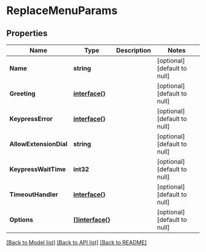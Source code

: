 # ReplaceMenuParams

## Properties
Name | Type | Description | Notes
------------ | ------------- | ------------- | -------------
**Name** | **string** |  | [optional] [default to null]
**Greeting** | [**interface{}**](interface{}.md) |  | [optional] [default to null]
**KeypressError** | [**interface{}**](interface{}.md) |  | [optional] [default to null]
**AllowExtensionDial** | **string** |  | [optional] [default to null]
**KeypressWaitTime** | **int32** |  | [optional] [default to null]
**TimeoutHandler** | [**interface{}**](interface{}.md) |  | [optional] [default to null]
**Options** | [**[]interface{}**](interface{}.md) |  | [optional] [default to null]

[[Back to Model list]](../README.md#documentation-for-models) [[Back to API list]](../README.md#documentation-for-api-endpoints) [[Back to README]](../README.md)


